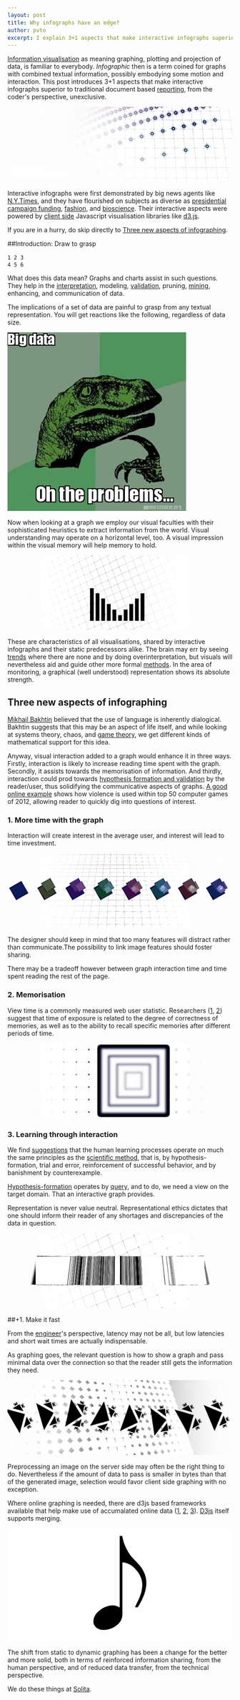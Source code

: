 ```yaml
---
layout: post
title: Why infographs have an edge?
author: pvto
excerpt: I explain 3+1 aspects that make interactive infographs superior to traditional document based reporting.
---
```


[Information visualisation](http://en.wikipedia.org/wiki/Information_visualization) as meaning graphing, plotting and projection of data, is familiar to everybody.  *Infographic* then is a term coined for graphs with combined textual information, possibly embodying some motion and interaction.  This post introduces 3+1 aspects that make interactive infographs superior to traditional document based [reporting](http://en.wikipedia.org/wiki/List_of_reporting_software), from the coder's perspective, unexclusive.

![info](/img/infographs-with-d3js/spat-scal.png)

Interactive infographs were first demonstrated by big news agents like [N.Y.Times](http://www.nytimes.com/), and they have flourished on subjects as diverse as [presidential campaign funding](http://data-informed.com/data-visualization-following-the-money-in-the-presidential-campaign/), [fashion](http://www.nytimes.com/newsgraphics/2013/09/13/fashion-week-editors-picks/), and [bioscience](http://circos.ca/intro/data_visualization/).  Their interactive aspects were powered by [client side](http://en.wikipedia.org/wiki/Client_side) Javascript visualisation libraries like [d3.js](http://d3js.org/).

If you are in a hurry, do skip directly to [Three new aspects of infographing](#three-aspects).

##Introduction: Draw to grasp

    1 2 3
    4 5 6

What does this data mean?  Graphs and charts assist in such questions.  They help in the [interpretation](http://en.wikipedia.org/wiki/Scientific_modeling), modeling, [validation](http://en.wikipedia.org/wiki/Data_validation), pruning, [mining](http://en.wikipedia.org/wiki/Data_mining), enhancing, and communication of data.

The implications of a set of data are painful to grasp from any textual representation.  You will get reactions like the following, regardless of data size.

![Big data oh the probs](/img/infographs-with-d3js/big-data-oh-the-problems.jpg)  

Now when looking at a graph we employ our visual faculties with their sophisticated heuristics to extract information from the world.  Visual understanding may operate on a horizontal level, too.  A visual impression within the visual memory will help memory to hold.

![bars info](/img/infographs-with-d3js/bars-info.png)

These are characteristics of all visualisations, shared by interactive infographs and their static predecessors alike.  The brain may err by seeing [trends](http://en.wikipedia.org/wiki/Trend_estimation) where there are none and by doing overinterpretation, but visuals will nevertheless aid and guide other more formal [methods](http://en.wikipedia.org/wiki/Statistics).  In the area of monitoring, a graphical (well understood) representation shows its absolute strength.

## Three new aspects of infographing
<a name="three-aspects"/>

[Mikhail Bakhtin](http://en.wikipedia.org/wiki/Mikhail_Bakhtin) believed that the use of language is inherently dialogical.  Bakhtin suggests that this may be an aspect of life itself, and while looking at systems theory, chaos, and [game theory](http://en.wikipedia.org/wiki/Game_semantics), we get different kinds of mathematical support for this idea.

Anyway, visual interaction added to a graph would enhance it in three ways.  Firstly, interaction is likely to increase reading time spent with the graph.  Secondly, it assists towards the memorisation of information.  And thirdly, interaction could prod towards [hypothesis formation and validation](http://en.wikipedia.org/wiki/Scientific_process) by the reader/user, thus solidifying the communicative aspects of graphs.  [A good online example](http://www.theguardian.com/world/interactive/2013/apr/30/violence-guns-best-selling-video-games) shows how violence is used within top 50 computer games of 2012, allowing reader to quickly dig into questions of interest.

### 1. More time with the graph

Interaction will create interest in the average user, and interest will lead to time investment.

![exposure-focus](/img/infographs-with-d3js/RR.png)

The designer should keep in mind that too many features will distract rather than communicate.The possibility to link image features should foster sharing.

There may be a tradeoff however between graph interaction time and time spent reading the rest of the page.

### 2. Memorisation

View time is a commonly measured web user statistic.  Researchers ([1][ref1], [2][ref2]) suggest that time of exposure is related to the degree of correctness of memories, as well as to the ability to recall specific memories after different periods of time.

![exposure-focus](/img/infographs-with-d3js/RF.png)

### 3. Learning through interaction

We find [suggestions](http://www.ted.com/talks/alison_gopnik_what_do_babies_think) that the human learning processes operate on much the same principles as the [scientific method](http://en.wikipedia.org/wiki/Scientific_method), that is, by hypothesis-formation, trial and error, reinforcement of successful behavior, and by banishment by counterexample.

[Hypothesis-formation](http://en.wikipedia.org/wiki/Scientific_method#Hypothesis_development) operates by [query](http://en.wikipedia.org/wiki/Query_(complexity)), and to do, we need a view on the target domain.  That an interactive graph provides.

Representation is never value neutral.  Representational ethics dictates that one should inform their reader of any shortages and discrepancies of the data in question.

![bar noise](/img/infographs-with-d3js/bar-noise.png)

##+1. Make it fast

From the [engineer](http://en.wikipedia.org/wiki/Engineer)'s perspective, latency may not be all, but low latencies and short wait times are actually indispensable.

As graphing goes, the relevant question is how to show a graph and pass minimal data over the connection so that the reader still gets the information they need.

![arrows right](/img/infographs-with-d3js/arrows-flow.png)

Preprocessing an image on the server side may often be the right thing to do.  Nevertheless if the amount of data to pass is smaller in bytes than that of the generated image, selection would favor client side graphing with no exception.

Where online graphing is needed, there are d3js based frameworks available that help make use of accumalated online data ([1][ref4], [2][ref5], [3][ref3]).  [D3js](https://github.com/mbostock/d3/wiki) itself supports merging.

![note](/img/note.png)

The shift from static to dynamic graphing has been a change for the better and more solid, both in terms of reinforced information sharing, from the human perspective, and of reduced data transfer, from the technical perspective.

We do these things at [Solita](http://www.solita.fi/).

[ref1]: http://dl.acm.org/citation.cfm?id=1993584
[ref2]: http://www.google.fi/books?hl=fi&lr=&id=m8qMjPF1NYAC&oi=fnd&
[ref3]: https://github.com/mlarocca/Dynamic-Charts
[ref4]: http://square.github.io/cubism/
[ref5]: http://jondot.github.io/graphene/
